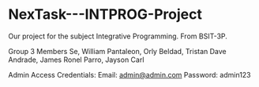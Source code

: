 # NexTask---INTPROG-Project
Our project for the subject Integrative Programming. From BSIT-3P.

Group 3 Members
Se, William 
Pantaleon, Orly 
Beldad, Tristan Dave 
Andrade, James Ronel 
Parro, Jayson Carl

Admin Access Credentials:
Email: admin@admin.com
Password: admin123
